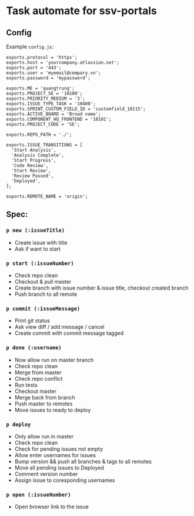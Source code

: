 # Task automate for ssv-portals

## Config

Example `config.js`:

    exports.protocol = 'https';
    exports.host = 'yourcompany.atlassian.net';
    exports.port = '443';
    exports.user = 'myemail@compary.vn';
    exports.password = 'mypassword';

    exports.ME = 'quangtrung';
    exports.PROJECT_SE = '10100';
    exports.PRIORITY_MEDIUM = '3';
    exports.ISSUE_TYPE_TASK = '10400';
    exports.SPRINT_CUSTOM_FIELD_ID = 'customfield_10115';
    exports.ACTIVE_BOARD = 'Broad name';
    exports.COMPONENT_HQ_FRONTEND = '10101';
    exports.PROJECT_CODE = 'SE';

    exports.REPO_PATH = './';

    exports.ISSUE_TRANSITIONS = [
      'Start Analysis',
      'Analysis Complete',
      'Start Progress',
      'Code Review',
      'Start Review',
      'Review Passed',
      'Deployed',
    ];

    exports.REMOTE_NAME = 'origin';

## Spec:

### `p new (:issueTitle)`

  - Create issue with title
  - Ask if want to start

### `p start (:issueNumber)`

  - Check repo clean
  - Checkout & pull master
  - Create branch with issue number & issue title, checkout created branch
  - Push branch to all remote

### `p commit (:issueMessage)`

  - Print git status
  - Ask view diff / add message / cancel
  - Create commit with commit message tagged

### `p done (:username)`

  - Now allow run on master branch
  - Check repo clean
  - Merge from master
  - Check repo conflict
  - Run tests
  - Checkout master
  - Merge back from branch
  - Push master to remotes
  - Move issues to ready to deploy

### `p deploy`
  - Only allow run in master
  - Check repo clean
  - Check for pending issues not empty
  - Allow enter usernames for issues
  - Bump version && push all branches & tags to all remotes
  - Move all pending issues to Deployed
  - Comment version number
  - Assign issue to coresponding usernames

### `p open (:issueNumber)`

  - Open browser link to the issue
